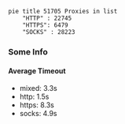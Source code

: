 
```mermaid
pie title 51705 Proxies in list
    "HTTP" : 22745
    "HTTPS": 6479
    "SOCKS" : 28223
```

### Some Info
#### Average Timeout

- mixed: 3.3s
- http: 1.5s
- https: 8.3s
- socks: 4.9s
